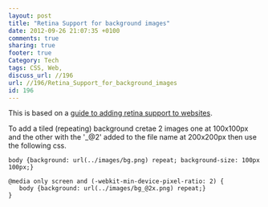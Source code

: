 ```yaml
---
layout: post
title: "Retina Support for background images"
date: 2012-09-26 21:07:35 +0100 
comments: true
sharing: true
footer: true
Category: Tech
tags: CSS, Web,
discuss_url: //196
url: //196/Retina_Support_for_background_images
id: 196
---
```

This is based on a [guide to adding retina support to websites][guide].

To add a tiled (repeating) background cretae 2 images one at 100x100px and the other with the '_@2' added to the file name at 200x200px then use the following css.

    body {background: url(../images/bg.png) repeat; background-size: 100px 100px;}

    @media only screen and (-webkit-min-device-pixel-ratio: 2) {
       body {background: url(../images/bg_@2x.png) repeat;}
    }

[guide]: http://www.kylejlarson.com/blog/2012/creating-retina-images-for-your-website/
